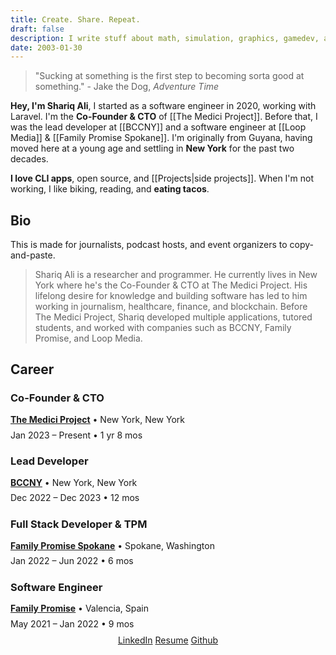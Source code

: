 ```yaml
---
title: Create. Share. Repeat.
draft: false
description: I write stuff about math, simulation, graphics, gamedev, and programming.
date: 2003-01-30
---
```

> "Sucking at something is the first step to becoming sorta good at something." \- Jake the Dog, *Adventure Time*

**Hey, I'm Shariq Ali**, I started as a software engineer in 2020, working with Laravel. I'm the **Co-Founder & CTO** of [[The Medici Project]]. Before that, I was the lead developer at [[BCCNY]] and a software engineer at [[Loop Media]] & [[Family Promise Spokane]]. I'm originally from Guyana, having moved here at a young age and settling in **New York** for the past two decades.

**I love CLI apps**, open source, and [[Projects|side projects]]. When I'm not working, I like biking, reading, and **eating tacos**. 
## Bio
This is made for journalists, podcast hosts, and event organizers to copy-and-paste.

> Shariq Ali is a researcher and programmer. He currently lives in New York where he's the Co-Founder & CTO at The Medici Project. His lifelong desire for knowledge and building software has led to him working in journalism, healthcare,  finance, and blockchain. Before The Medici Project, Shariq developed multiple applications, tutored students, and worked with companies such as BCCNY, Family Promise, and Loop Media.


## Career
### Co-Founder & CTO
<p style="margin: 0.5rem auto; line-height: 1.2;"><u><b><a href="./Experience/The Medici Project" class="internal-link">The Medici Project</a></b></u> • New York, New York</p>
<p style="margin: 0.5rem auto; line-height: 1.2;">Jan 2023 – Present • 1 yr 8 mos</p>

### Lead Developer
<p style="margin: 0.5rem auto; line-height: 1.2;"><u><b><a href="./Experience/BCCNY" class="internal-link">BCCNY</a></b></u> • New York, New York</p>
<p style="margin: 0.5rem auto; line-height: 1.2;">Dec 2022 – Dec 2023 • 12 mos</p>

### Full Stack Developer & TPM
<p style="margin: 0.5rem auto; line-height: 1.2;"><u><b><a href="./Experience/Family Promise Spokane" class="internal-link">Family Promise Spokane</a></b></u> • Spokane, Washington</p>
<p style="margin: 0.5rem auto; line-height: 1.2;">Jan 2022 – Jun 2022 • 6 mos</p>

### Software Engineer
<p style="margin: 0.5rem auto; line-height: 1.2;"><u><b><a href="./Experience/Loop Media" class="internal-link">Family Promise</a></b></u> • Valencia, Spain</p>
<p style="margin: 0.5rem auto; line-height: 1.2;">May 2021 – Jan 2022 • 9 mos</p>

<center>
<a href="https://www.linkedin.com/in/shariqali-dev/" target="_blank" class="external-link">LinkedIn</a>
<a href="https://drive.google.com/file/d/1eWG0u6INKB9rDnMUa5vJ3-wHViJOorjv/view" target="_blank" class="external-link">Resume</a>
<a href="https://github.com/shariqali-dev" target="_blank" class="external-link">Github</a>
</center>
